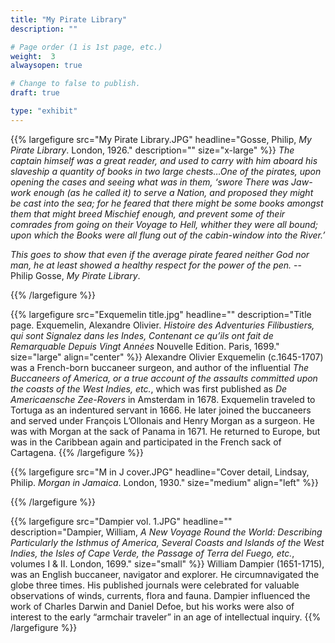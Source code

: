 ```yaml
---
title: "My Pirate Library"
description: ""

# Page order (1 is 1st page, etc.)
weight:  3
alwaysopen: true

# Change to false to publish.
draft: true

type: "exhibit"
---
```


{{% largefigure src="My Pirate Library.JPG"
                headline="Gosse, Philip, *My Pirate Library*. London, 1926."
                description=""
                size="x-large" %}}
*The captain himself was a great reader, and used to carry with him aboard his slaveship a quantity of books in two large chests…One of the pirates, upon opening the cases and seeing what was in them, ‘swore There was Jaw-work enough (as he called it) to serve a Nation, and proposed they might be cast into the sea; for he feared that there might be some books amongst them that might breed Mischief enough, and prevent some of their comrades from going on their Voyage to Hell, whither they were all bound; upon which the Books were all flung out of the cabin-window into the River.’*

*This goes to show that even if the average pirate feared neither God nor man, he at least showed a healthy respect for the power of the pen.* -- Philip Gosse, *My Pirate Library*.

{{% /largefigure %}}

{{% largefigure src="Exquemelin title.jpg"
                headline=""
                description="Title page. Exquemelin, Alexandre Olivier. *Histoire des Adventuries Filibustiers, qui sont Signalez dans les Indes, Contenant ce qu’ils ont fait de Remarquable Depuis Vingt Années* Nouvelle Edition. Paris, 1699." 
                size="large" align="center" %}}
Alexandre Olivier Exquemelin (c.1645-1707) was a French-born buccaneer surgeon, and author of the influential *The Buccaneers of America, or a true account of the assaults committed upon the coasts of the West Indies, etc.*, which was first published as *De Americaensche Zee-Rovers* in Amsterdam in 1678. Exquemelin traveled to Tortuga as an indentured servant in 1666. He later joined the buccaneers and served under François L’Ollonais and Henry Morgan as a surgeon. He was with Morgan at the sack of Panama in 1671. He returned to Europe, but was in the Caribbean again and participated in the French sack of Cartagena.
{{% /largefigure %}}

{{% largefigure src="M in J cover.JPG"
                headline="Cover detail, Lindsay, Philip. *Morgan in Jamaica*. London, 1930."
                size="medium"
                align="left" %}}

{{% /largefigure %}}

{{% largefigure src="Dampier vol. 1.JPG"
                headline=""
                description="Dampier, William, *A New Voyage Round the World: Describing Particularly the Isthmus of America, Several Coasts and Islands of the West Indies, the Isles of Cape Verde, the Passage of Terra del Fuego, etc.*, volumes I & II. London, 1699."
                size="small" %}}
William Dampier (1651-1715), was an English buccaneer, navigator and explorer. He circumnavigated the globe three times. His published journals were celebrated for valuable observations of winds, currents, flora and fauna. Dampier influenced the work of Charles Darwin and Daniel Defoe, but his works were also of interest to the early “armchair traveler” in an age of intellectual inquiry.
{{% /largefigure %}}